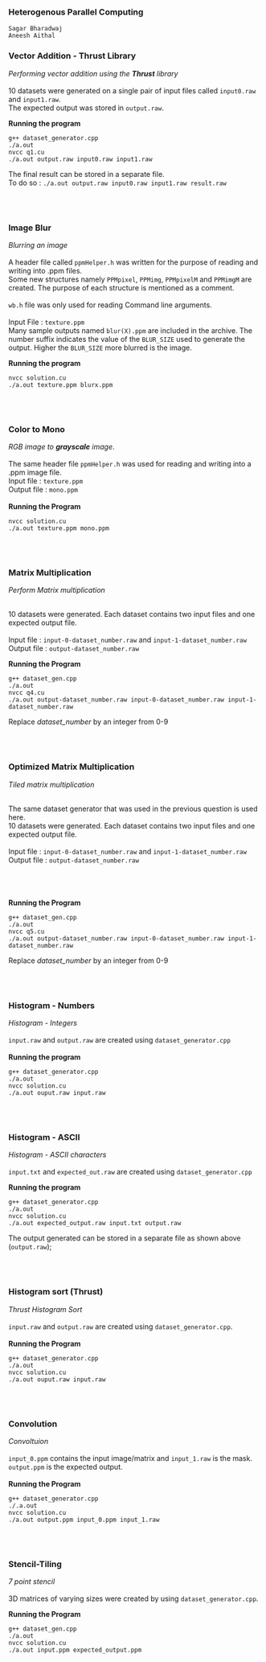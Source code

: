 ### Heterogenous Parallel Computing
```
Sagar Bharadwaj
Aneesh Aithal
```
       
       
### Vector Addition - Thrust Library
*Performing vector addition using the **Thrust** library*     
<br>
10 datasets were generated on a single pair of input files called `input0.raw` and `input1.raw`.         
The expected output was stored in `output.raw`.         


**Running the program**
```
g++ dataset_generator.cpp
./a.out
nvcc q1.cu
./a.out output.raw input0.raw input1.raw
```

The final result can be stored in a separate file.            
To do so : `./a.out output.raw input0.raw input1.raw result.raw`

<br><br>
### Image Blur
*Blurring an image*<br><br>
A header file called `ppmHelper.h` was written for the purpose of reading and writing into .ppm files.        
Some new structures namely `PPMpixel`, `PPMimg`, `PPMpixelM` and `PPMimgM` are created. The purpose of each structure is mentioned as a comment.<br><br>
`wb.h` file was only used for reading Command line arguments.
<br><br>
Input File : `texture.ppm`<br>
Many sample outputs named `blur(X).ppm` are included in the archive. The number suffix indicates the value of the `BLUR_SIZE` used to 
generate the output. Higher the `BLUR_SIZE` more blurred is the image.<br>

**Running the program**
```
nvcc solution.cu
./a.out texture.ppm blurx.ppm
```

<br><br>
### Color to Mono
*RGB image to **grayscale** image*.<br><br>
The same header file `ppmHelper.h` was used for reading and writing into a .ppm image file.
<br>
Input file  : `texture.ppm`<br>
Output file : `mono.ppm`<br><br>
**Running the Program**
```
nvcc solution.cu
./a.out texture.ppm mono.ppm
```

<br><br>
### Matrix Multiplication
*Perform Matrix multiplication*
<br><br>

10 datasets were generated. Each dataset contains two input files and one expected output file.<br>
<br>
Input file  : `input-0-dataset_number.raw` and `input-1-dataset_number.raw`<br>
Output file : `output-dataset_number.raw`<br>

**Running the Program**
```
g++ dataset_gen.cpp
./a.out
nvcc q4.cu
./a.out output-dataset_number.raw input-0-dataset_number.raw input-1-dataset_number.raw
```
Replace *dataset_number* by an integer from 0-9

<br><br>
### Optimized Matrix Multiplication
*Tiled matrix multiplication*
<br><br>

The same dataset generator that was used in the previous question is used here.<br>
10 datasets were generated. Each dataset contains two input files and one expected output file.<br>
<br>
Input file  : `input-0-dataset_number.raw` and `input-1-dataset_number.raw`<br>
Output file : `output-dataset_number.raw`<br>
<br><br><br><br>
**Running the Program**
```
g++ dataset_gen.cpp
./a.out
nvcc q5.cu
./a.out output-dataset_number.raw input-0-dataset_number.raw input-1-dataset_number.raw
```
Replace *dataset_number* by an integer from 0-9

<br><br>
### Histogram - Numbers
*Histogram - Integers*
<br><br>
`input.raw` and `output.raw` are created using `dataset_generator.cpp`
<br><br>
**Running the program**
```
g++ dataset_generator.cpp
./a.out
nvcc solution.cu
./a.out ouput.raw input.raw
```


<br><br>
### Histogram - ASCII
*Histogram - ASCII characters*
<br><br>
`input.txt` and `expected_out.raw` are created using `dataset_generator.cpp`

**Running the program**
```
g++ dataset_generator.cpp
./a.out
nvcc solution.cu
./a.out expected_output.raw input.txt output.raw
```

The output generated can be stored in a separate file as shown above (`output.raw`); 

<br><br>
### Histogram sort (Thrust)
*Thrust Histogram Sort*
<br><br>
`input.raw` and `output.raw` are created using `dataset_generator.cpp`.
<br><br>
**Running the Program**
```
g++ dataset_generator.cpp
./a.out
nvcc solution.cu
./a.out ouput.raw input.raw
```

<br><br>
### Convolution
*Convoltuion*
<br><br>
`input_0.ppm` contains the input image/matrix and `input_1.raw` is the mask. `output.ppm` is the expected output.
<br><br>
**Running the Program**
```
g++ dataset_generator.cpp
./.a.out
nvcc solution.cu
./a.out output.ppm input_0.ppm input_1.raw
```

<br><br>
### Stencil-Tiling
*7 point stencil*
<br><br>
3D matrices of varying sizes were created by using `dataset_generator.cpp`.

**Running the Program**
```
g++ dataset_gen.cpp
./a.out
nvcc solution.cu
./a.out input.ppm expected_output.ppm
```




